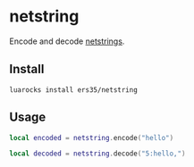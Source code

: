 # netstring

Encode and decode [netstrings](https://cr.yp.to/proto/netstrings.txt).

## Install
`luarocks install ers35/netstring`

## Usage

```lua
local encoded = netstring.encode("hello")
```

```lua
local decoded = netstring.decode("5:hello,")
```

